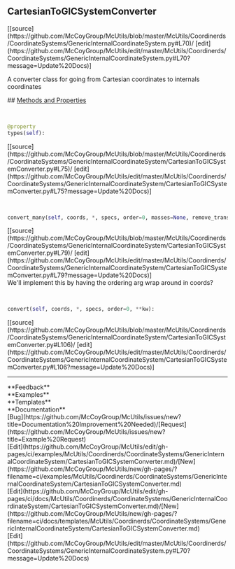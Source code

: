 ## <a id="McUtils.Coordinerds.CoordinateSystems.GenericInternalCoordinateSystem.CartesianToGICSystemConverter">CartesianToGICSystemConverter</a> 

<div class="docs-source-link" markdown="1">
[[source](https://github.com/McCoyGroup/McUtils/blob/master/McUtils/Coordinerds/CoordinateSystems/GenericInternalCoordinateSystem.py#L70)/
[edit](https://github.com/McCoyGroup/McUtils/edit/master/McUtils/Coordinerds/CoordinateSystems/GenericInternalCoordinateSystem.py#L70?message=Update%20Docs)]
</div>

A converter class for going from Cartesian coordinates to internals coordinates







<div class="collapsible-section">
 <div class="collapsible-section collapsible-section-header" markdown="1">
## <a class="collapse-link" data-toggle="collapse" href="#methods" markdown="1"> Methods and Properties</a> <a class="float-right" data-toggle="collapse" href="#methods"><i class="fa fa-chevron-down"></i></a>
 </div>
 <div class="collapsible-section collapsible-section-body collapse show" id="methods" markdown="1">
 
<a id="McUtils.Coordinerds.CoordinateSystems.GenericInternalCoordinateSystem.CartesianToGICSystemConverter.types" class="docs-object-method">&nbsp;</a> 
```python
@property
types(self): 
```
<div class="docs-source-link" markdown="1">
[[source](https://github.com/McCoyGroup/McUtils/blob/master/McUtils/Coordinerds/CoordinateSystems/GenericInternalCoordinateSystem/CartesianToGICSystemConverter.py#L75)/
[edit](https://github.com/McCoyGroup/McUtils/edit/master/McUtils/Coordinerds/CoordinateSystems/GenericInternalCoordinateSystem/CartesianToGICSystemConverter.py#L75?message=Update%20Docs)]
</div>


<a id="McUtils.Coordinerds.CoordinateSystems.GenericInternalCoordinateSystem.CartesianToGICSystemConverter.convert_many" class="docs-object-method">&nbsp;</a> 
```python
convert_many(self, coords, *, specs, order=0, masses=None, remove_translation_rotation=True, reference_coordinates=None, return_derivs=None, derivs=None, gradient_function=None, gradient_scaling=None, **kw): 
```
<div class="docs-source-link" markdown="1">
[[source](https://github.com/McCoyGroup/McUtils/blob/master/McUtils/Coordinerds/CoordinateSystems/GenericInternalCoordinateSystem/CartesianToGICSystemConverter.py#L79)/
[edit](https://github.com/McCoyGroup/McUtils/edit/master/McUtils/Coordinerds/CoordinateSystems/GenericInternalCoordinateSystem/CartesianToGICSystemConverter.py#L79?message=Update%20Docs)]
</div>
We'll implement this by having the ordering arg wrap around in coords?


<a id="McUtils.Coordinerds.CoordinateSystems.GenericInternalCoordinateSystem.CartesianToGICSystemConverter.convert" class="docs-object-method">&nbsp;</a> 
```python
convert(self, coords, *, specs, order=0, **kw): 
```
<div class="docs-source-link" markdown="1">
[[source](https://github.com/McCoyGroup/McUtils/blob/master/McUtils/Coordinerds/CoordinateSystems/GenericInternalCoordinateSystem/CartesianToGICSystemConverter.py#L106)/
[edit](https://github.com/McCoyGroup/McUtils/edit/master/McUtils/Coordinerds/CoordinateSystems/GenericInternalCoordinateSystem/CartesianToGICSystemConverter.py#L106?message=Update%20Docs)]
</div>
 </div>
</div>












---


<div markdown="1" class="text-secondary">
<div class="container">
  <div class="row">
   <div class="col" markdown="1">
**Feedback**   
</div>
   <div class="col" markdown="1">
**Examples**   
</div>
   <div class="col" markdown="1">
**Templates**   
</div>
   <div class="col" markdown="1">
**Documentation**   
</div>
   <div class="col" markdown="1">
   
</div>
   <div class="col" markdown="1">
   
</div>
   <div class="col" markdown="1">
   
</div>
</div>
  <div class="row">
   <div class="col" markdown="1">
[Bug](https://github.com/McCoyGroup/McUtils/issues/new?title=Documentation%20Improvement%20Needed)/[Request](https://github.com/McCoyGroup/McUtils/issues/new?title=Example%20Request)   
</div>
   <div class="col" markdown="1">
[Edit](https://github.com/McCoyGroup/McUtils/edit/gh-pages/ci/examples/McUtils/Coordinerds/CoordinateSystems/GenericInternalCoordinateSystem/CartesianToGICSystemConverter.md)/[New](https://github.com/McCoyGroup/McUtils/new/gh-pages/?filename=ci/examples/McUtils/Coordinerds/CoordinateSystems/GenericInternalCoordinateSystem/CartesianToGICSystemConverter.md)   
</div>
   <div class="col" markdown="1">
[Edit](https://github.com/McCoyGroup/McUtils/edit/gh-pages/ci/docs/McUtils/Coordinerds/CoordinateSystems/GenericInternalCoordinateSystem/CartesianToGICSystemConverter.md)/[New](https://github.com/McCoyGroup/McUtils/new/gh-pages/?filename=ci/docs/templates/McUtils/Coordinerds/CoordinateSystems/GenericInternalCoordinateSystem/CartesianToGICSystemConverter.md)   
</div>
   <div class="col" markdown="1">
[Edit](https://github.com/McCoyGroup/McUtils/edit/master/McUtils/Coordinerds/CoordinateSystems/GenericInternalCoordinateSystem.py#L70?message=Update%20Docs)   
</div>
   <div class="col" markdown="1">
   
</div>
   <div class="col" markdown="1">
   
</div>
   <div class="col" markdown="1">
   
</div>
</div>
</div>
</div>